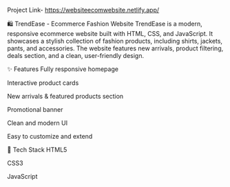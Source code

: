 Project Link- https://websiteecomwebsite.netlify.app/

🛍️ TrendEase - Ecommerce Fashion Website
TrendEase is a modern, responsive ecommerce website built with HTML, CSS, and JavaScript. It showcases a stylish collection of fashion products, including shirts, jackets, pants, and accessories. The website features new arrivals, product filtering, deals section, and a clean, user-friendly design.

✨ Features
Fully responsive homepage

Interactive product cards

New arrivals & featured products section

Promotional banner

Clean and modern UI

Easy to customize and extend

📁 Tech Stack
HTML5

CSS3

JavaScript

